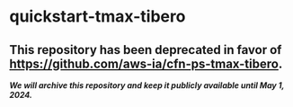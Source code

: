 # quickstart-tmax-tibero 
## This repository has been deprecated in favor of https://github.com/aws-ia/cfn-ps-tmax-tibero. 
***We will archive this repository and keep it publicly available until May 1, 2024.***
